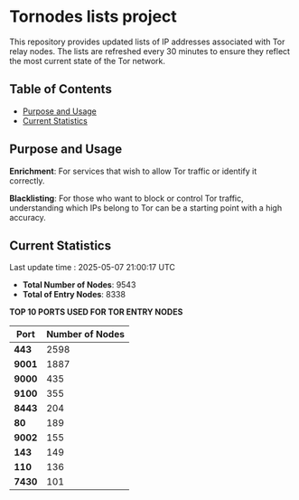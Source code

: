 # Tornodes lists project

This repository provides updated lists of IP addresses associated with Tor relay nodes. The lists are refreshed every 30 minutes to ensure they reflect the most current state of the Tor network.

## Table of Contents

- [Purpose and Usage](#purpose-and-usage)
- [Current Statistics](#current-statistics)


## Purpose and Usage

**Enrichment**: For services that wish to allow Tor traffic or identify it correctly.

**Blacklisting**: For those who want to block or control Tor traffic, understanding which IPs belong to Tor can be a starting point with a high accuracy.

## Current Statistics

Last update time : 2025-05-07 21:00:17 UTC

- **Total Number of Nodes**: 9543
- **Total of Entry Nodes**: 8338

**TOP 10 PORTS USED FOR TOR ENTRY NODES**

| **Port** | **Number of Nodes** |
|------|-----------------|
| **443**   | 2598  |
| **9001**   | 1887  |
| **9000**   | 435  |
| **9100**   | 355  |
| **8443**   | 204  |
| **80**   | 189  |
| **9002**   | 155  |
| **143**   | 149  |
| **110**   | 136  |
| **7430**   | 101  |

